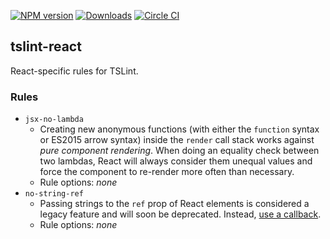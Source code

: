 [![NPM version](https://img.shields.io/npm/v/tslint-react.svg?maxAge=2592000)]()
[![Downloads](http://img.shields.io/npm/dm/tslint-react.svg)](https://npmjs.org/package/tslint-react)
[![Circle CI](https://circleci.com/gh/palantir/tslint-react.svg?style=svg)](https://circleci.com/gh/palantir/tslint-react)

tslint-react
------------

React-specific rules for TSLint.

### Rules

- `jsx-no-lambda`
  - Creating new anonymous functions (with either the `function` syntax or ES2015 arrow syntax) inside the `render` call stack works against _pure component rendering_. When doing an equality check between two lambdas, React will always consider them unequal values and force the component to re-render more often than necessary.
  - Rule options: _none_
- `no-string-ref`
  - Passing strings to the `ref` prop of React elements is considered a legacy feature and will soon be deprecated.
    Instead, [use a callback](https://facebook.github.io/react/docs/more-about-refs.html#the-ref-callback-attribute).
  - Rule options: _none_
